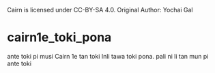 Cairn is licensed under CC-BY-SA 4.0.
Original Author: Yochai Gal

# cairn1e_toki_pona
ante toki pi musi Cairn 1e tan toki Inli tawa toki pona. pali ni li tan mun pi ante toki
